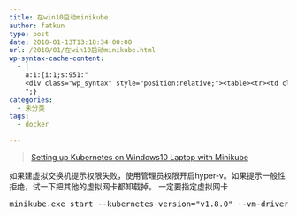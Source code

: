 ```yaml
---
title: 在win10启动minikube
author: fatkun
type: post
date: 2018-01-13T13:18:34+00:00
url: /2018/01/在win10启动minikube.html
wp-syntax-cache-content:
  - |
    a:1:{i:1;s:951:"
    <div class="wp_syntax" style="position:relative;"><table><tr><td class="code"><pre class="bash" style="font-family:monospace;">minikube.exe start <span style="color: #660033;">--kubernetes-version</span>=<span style="color: #ff0000;">&quot;v1.8.0&quot;</span> <span style="color: #660033;">--vm-driver</span>=<span style="color: #ff0000;">&quot;hyperv&quot;</span> <span style="color: #660033;">--memory</span>=<span style="color: #000000;">1024</span> <span style="color: #660033;">--hyperv-virtual-switch</span>=<span style="color: #ff0000;">&quot;myvnet&quot;</span> <span style="color: #660033;">--v</span>=<span style="color: #000000;">7</span> <span style="color: #660033;">--alsologtostderr</span></pre></td></tr></table><p class="theCode" style="display:none;">minikube.exe start --kubernetes-version=&quot;v1.8.0&quot; --vm-driver=&quot;hyperv&quot; --memory=1024 --hyperv-virtual-switch=&quot;myvnet&quot; --v=7 --alsologtostderr</p></div>
    ";}
categories:
  - 未分类
tags:
  - docker

---
```

<blockquote class="wp-embedded-content" data-secret="1bUZi1A9eJ">  <p>    <a href="https://blogs.msdn.microsoft.com/wasimbloch/2017/01/23/setting-up-kubernetes-on-windows10-laptop-with-minikube/">Setting up Kubernetes on Windows10 Laptop with Minikube</a>  </p></blockquote>

如果建虚拟交换机提示权限失败，使用管理员权限开启hyper-v。如果提示一般性拒绝，试一下把其他的虚拟网卡都卸载掉。
一定要指定虚拟网卡
<pre lang="bash" escaped="true">minikube.exe start --kubernetes-version="v1.8.0" --vm-driver="hyperv" --memory=1024 --hyperv-virtual-switch="myvnet" --v=7 --alsologtostderr</pre>